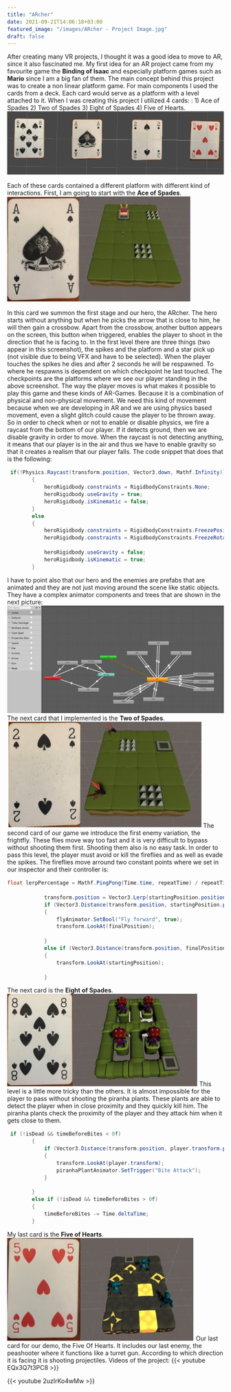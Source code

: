 ```yaml
---
title: "ARcher"
date: 2021-09-21T14:06:18+03:00
featured_image: "/images/ARcher - Project Image.jpg"
draft: false
---
```


After creating many VR projects, I thought it was a good idea to move to AR, since it also fascinated me. My first idea for an AR project came from my favourite game the **Binding of Isaac** and especially platform games such as **Mario** since I am a big fan of them.
The main concept behind this project was to create a non linear platform game. For main components I used the cards from a deck.
Each card would serve as a platform with a level attached to it. When I was creating this project I utilized 4 cards: : 1) Ace of Spades 2) Two of Spades 3) Eight of Spades 4) Five of Hearts.
![alt text](https://raw.githubusercontent.com/petrosKon/Kontrazis/master/static/images/ARCher%20-%20Cards.JPG)

Each of these cards contained a different platform with different kind of interactions. First, I am going to start with the **Ace of Spades**.
![alt text](https://raw.githubusercontent.com/petrosKon/Kontrazis/master/static/images/ARCher%20-%20Ace%20Of%20Spades.JPG)

In this card we summon the first stage and our hero, the ARcher. The hero starts without anything but
when he picks the arrow that is close to him, he will then gain a crossbow. Apart from the crossbow,
another button appears on the screen, this button when triggered, enables the player to shoot in the
direction that he is facing to. In the first level there are three things (two appear in this screenshot),
the spikes and the platform and a star pick up (not visible due to being VFX and have to be selected).
When the player touches the spikes he dies and after 2 seconds he will be respawned. To where he
respawns is dependent on which checkpoint he last touched. The checkpoints are the platforms where
we see our player standing in the above screenshot. 
The way the player moves is what makes it possible to play this game and these kinds of AR-Games. Because it is a combination of physical and non-physical movement. We need this kind of movement because when we are developing in AR and we are using physics based movement,
even a slight glitch could cause the player to be thrown away. So in order to check when or not to enable or disable physics, we fire a raycast from the bottom of our player. If it detects ground, then we are disable gravity in order to move. When the raycast is not detecting anything, it means that 
our player is in the air and thus we have to enable gravity so that it creates a realism that our player falls. The code snippet that does that is the following:
```C#
 if(!Physics.Raycast(transform.position, Vector3.down, Mathf.Infinity))
        {
            heroRigidbody.constraints = RigidbodyConstraints.None;
            heroRigidbody.useGravity = true;
            heroRigidbody.isKinematic = false;
        }
        else
        {
            heroRigidbody.constraints = RigidbodyConstraints.FreezePositionY;
            heroRigidbody.constraints = RigidbodyConstraints.FreezeRotationX | RigidbodyConstraints.FreezeRotationZ;

            heroRigidbody.useGravity = false;
            heroRigidbody.isKinematic = true;
        }
```
I have to point also that our hero and the enemies are prefabs that are animated and they are not just moving around the scene like static objects. They have a complex animator components and trees that are shown in the next picture:
![alt text](https://raw.githubusercontent.com/petrosKon/Kontrazis/master/static/images/ARCher%20-%20Animation%20Tree.JPG)
The next card that I implemented is the **Two of Spades**.
![alt text](https://raw.githubusercontent.com/petrosKon/Kontrazis/master/static/images/ARCher%20-%20Two%20Of%20Spades.JPG)
The second card of our game we introduce the first enemy variation, the frightfly. These flies move
way too fast and it is very difficult to bypass without shooting them first. Shooting them also is no easy
task. In order to pass this level, the player must avoid or kill the fireflies and as well as evade the spikes.
The fireflies move arround two constant points where we set in our inspector and their controller is:

```C#
float lerpPercentage = Mathf.PingPong(Time.time, repeatTime) / repeatTime;

            transform.position = Vector3.Lerp(startingPosition.position, finalPosition.position, lerpPercentage);
            if (Vector3.Distance(transform.position, startingPosition.position) < 0.1f)
            {
                flyAnimator.SetBool("Fly forward", true);
                transform.LookAt(finalPosition);

            }
            else if (Vector3.Distance(transform.position, finalPosition.position) < 0.1f)
            {
                transform.LookAt(startingPosition);

            }
```
The next card is the **Eight of Spades**.
![alt text](https://raw.githubusercontent.com/petrosKon/Kontrazis/master/static/images/ARCher%20-%20Eight%20Of%20Spades.JPG)
This level is a little more tricky than the others. It is almost impossible for the player to pass without
shooting the piranha plants. These plants are able to detect the player when in close proximity and
they quickly kill him. The piranha plants check the proximity of the player and they attack him when it gets close to them.
```C#
 if (!isDead && timeBeforeBites < 0f)
        {
            if (Vector3.Distance(transform.position, player.transform.position) <= lookRadius)
            {
                transform.LookAt(player.transform);
                piranhaPlantAnimator.SetTrigger("Bite Attack");
            }

        }
        else if (!isDead && timeBeforeBites > 0f)
        {
            timeBeforeBites -= Time.deltaTime;
        }
```
My last card is the **Five of Hearts**.
![alt text](https://raw.githubusercontent.com/petrosKon/Kontrazis/master/static/images/ARCher%20-%20Five%20Hearts.JPG)
Our last card for our demo, the Five Of Hearts. It includes our last enemy, the peashooter where it
functions like a turret gun. According to which direction it is facing it is shooting projectiles.
Videos of the project:
{{< youtube EQx3Q7t3PC8 >}}

{{< youtube 2uzIrKo4wMw >}}


